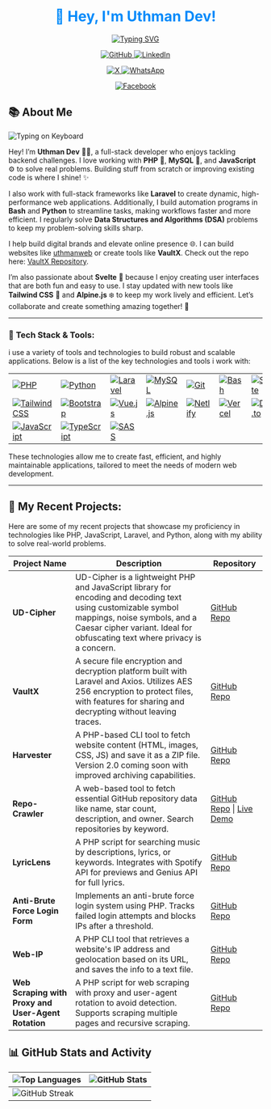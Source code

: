 <div align="center">
  <h1 style="color: #008afa;">👋 Hey, I'm Uthman Dev!</h1>

<a href="https://git.io/typing-svg"><img
src="https://readme-typing-svg.demolab.com?font=Kanit&size=30&pause=3000&color=008AFA&background=FAFAFA00&center=true&width=500&lines=I am a Full-stack+web+developer+;Laravel+enthusiast+;Php+python+bash+;Let's+Code+together+"
alt="Typing SVG" /></a>
  <p>
    <a href="https://github.com/codetesla51">
      <img src="https://img.shields.io/badge/GitHub-181717?style=for-the-badge&logo=github&logoColor=white" alt="GitHub">
    </a>
    <a href="https://github.com/codetesla51"> </a> 
    <a href="https://www.linkedin.com/in/oladele-usman-a61578298?utm_source=share&utm_campaign=share_via&utm_content=profile&utm_medium=android_app">
      <img src="https://img.shields.io/badge/LinkedIn-0077B5?style=for-the-badge&logo=linkedin&logoColor=white" alt="LinkedIn">
    </a>
    <a href="https://www.linkedin.com/in/oladele-usman-a61578298?utm_source=share&utm_campaign=share_via&utm_content=profile&utm_medium=android_app"></a>
  </p>
  
  <p>
    <a href="https://x.com/oladele56481?t=KIfYsIyRIobDWhMnYTYTfA&s=09">
      <img src="https://img.shields.io/badge/X-1DA1F2?style=for-the-badge&logo=twitter&logoColor=white" alt="X">
    </a>
    <a href="https://x.com/oladele56481?t=KIfYsIyRIobDWhMnYTYTfA&s=09"></a>
    <a href="https://wa.link/6jqex1">
      <img src="https://img.shields.io/badge/WhatsApp-25D366?style=for-the-badge&logo=whatsapp&logoColor=white" alt="WhatsApp">
    </a>
    <a href="https://wa.link/6jqex1">  </a>
  </p>
  
  <p>
    <a href="https://www.facebook.com/profile.php?id=100089196350154">
      <img src="https://img.shields.io/badge/Facebook-1877F2?style=for-the-badge&logo=facebook&logoColor=white" alt="Facebook">
    </a>
    <a href="https://www.facebook.com/profile.php?id=100089196350154">  </a>
  </p>
</div>

## 📚 **About Me**

![Typing on Keyboard](https://media4.giphy.com/media/26tn33aiTi1jkl6H6/giphy.gif?cid=6c09b9523h12jzbpazg3ac32ccr2qppjlfzn1w4qpaecfof0&ep=v1_internal_gif_by_id&rid=giphy.gif&ct=g)

Hey! I’m **Uthman Dev** 👨‍💻, a full-stack developer who enjoys tackling backend challenges. I love working with **PHP** 🐘, **MySQL** 🐬, and **JavaScript** ⚙️ to solve real problems. Building stuff from scratch or improving existing code is where I shine! ✨

I also work with full-stack frameworks like **Laravel** to create dynamic, high-performance web applications. Additionally, I build automation programs in **Bash** and **Python** to streamline tasks, making workflows faster and more efficient. I regularly solve **Data Structures and Algorithms (DSA)** problems to keep my problem-solving skills sharp.

I help build digital brands and elevate online presence 🌐. I can build websites like [uthmanweb](https://dev-uthman.vercel.app) or create tools like **VaultX**. Check out the repo here: [VaultX Repository](https://github.com/codetesla51/vaultx).

<p> I’m also passionate about <b>Svelte</b> 🌱 because I enjoy creating user
interfaces that are both fun and easy to use. I stay updated with new tools like
<b>Tailwind CSS</b> 🎨 and <b>Alpine.js</b> ❄️ to keep my work lively and efficient.
Let’s collaborate and create something amazing together! 🚀</p>

---
### 🔧 **Tech Stack & Tools:**

i use a variety of tools and technologies to build robust and scalable
applications. Below is a list of the key technologies and tools i work with:

|                           |                           |                           |                           |                           |                           |                           |
|---------------------------|---------------------------|---------------------------|---------------------------|---------------------------|---------------------------|---------------------------|
| [![PHP](https://skillicons.dev/icons?i=php)](https://skillicons.dev) | [![Python](https://skillicons.dev/icons?i=py)](https://skillicons.dev) | [![Laravel](https://skillicons.dev/icons?i=laravel)](https://skillicons.dev) | [![MySQL](https://skillicons.dev/icons?i=mysql)](https://skillicons.dev) | [![Git](https://skillicons.dev/icons?i=git)](https://skillicons.dev) | [![Bash](https://skillicons.dev/icons?i=bash)](https://skillicons.dev) | [![Svelte](https://skillicons.dev/icons?i=svelte)](https://skillicons.dev) |
| [![Tailwind CSS](https://skillicons.dev/icons?i=tailwind)](https://skillicons.dev) | [![Bootstrap](https://skillicons.dev/icons?i=bootstrap)](https://skillicons.dev) | [![Vue.js](https://skillicons.dev/icons?i=vue)](https://skillicons.dev) | [![Alpine.js](https://skillicons.dev/icons?i=alpinejs)](https://skillicons.dev) | [![Netlify](https://skillicons.dev/icons?i=netlify)](https://skillicons.dev) | [![Vercel](https://skillicons.dev/icons?i=vercel)](https://skillicons.dev) | [![Dev.to](https://skillicons.dev/icons?i=devto)](https://skillicons.dev) |
| [![JavaScript](https://skillicons.dev/icons?i=js)](https://skillicons.dev) | [![TypeScript](https://skillicons.dev/icons?i=ts)](https://skillicons.dev) | [![SASS](https://skillicons.dev/icons?i=sass)](https://skillicons.dev) |                           |                           |                           |                           |

<p>These technologies allow me to create fast, efficient, and highly
maintainable applications, tailored to meet the needs of modern web
development.</p>

----------------


## 💼 **My Recent Projects**:
Here are some of my recent projects that showcase my proficiency in technologies like PHP, JavaScript, Laravel, and Python, along with my ability to solve real-world problems.

| **Project Name**                                                                                      | **Description**                                                                                          | **Repository**                           |
|-------------------------------------------------------------------------------------------------------|----------------------------------------------------------------------------------------------------------|------------------------------------------|
| **UD-Cipher**                                                                                             | UD-Cipher is a lightweight PHP and JavaScript library for encoding and decoding text using customizable symbol mappings, noise symbols, and a Caesar cipher variant. Ideal for obfuscating text where privacy is a concern. | [GitHub Repo](https://github.com/codetesla51/ud-cipher) |
| **VaultX**                                                                                             | A secure file encryption and decryption platform built with Laravel and Axios. Utilizes AES 256 encryption to protect files, with features for sharing and decrypting without leaving traces. | [GitHub Repo](https://github.com/codetesla51/vaultx.git) |
| **Harvester**                                                                                          | A PHP-based CLI tool to fetch website content (HTML, images, CSS, JS) and save it as a ZIP file. Version 2.0 coming soon with improved archiving capabilities. | [GitHub Repo](https://github.com/codetesla51/harvester-.git) |
| **Repo-Crawler**                                                                                       | A web-based tool to fetch essential GitHub repository data like name, star count, description, and owner. Search repositories by keyword. | [GitHub Repo](https://github.com/codetesla51/repo_crawler) \| [Live Demo](https://repo-crawler.vercel.app/) |
| **LyricLens**                                                                                          | A PHP script for searching music by descriptions, lyrics, or keywords. Integrates with Spotify API for previews and Genius API for full lyrics. | [GitHub Repo](https://github.com/codetesla51/lyriclens.git) |
| **Anti-Brute Force Login Form**                                                                        | Implements an anti-brute force login system using PHP. Tracks failed login attempts and blocks IPs after a threshold. | [GitHub Repo](https://github.com/codetesla51/anti-brute-force-login.git) |
| **Web-IP**                                                                                             | A PHP CLI tool that retrieves a website's IP address and geolocation based on its URL, and saves the info to a text file. | [GitHub Repo](https://github.com/codetesla51/web-ip.git) |
| **Web Scraping with Proxy and User-Agent Rotation**                                                    | A PHP script for web scraping with proxy and user-agent rotation to avoid detection. Supports scraping multiple pages and recursive scraping. | [GitHub Repo](https://github.com/codetesla51/web_scrapper_script.git) |

## 📊 **GitHub Stats and Activity**

| ![Top Languages](https://github-readme-stats.vercel.app/api/top-langs/?username=codetesla51&hide_progress=true&theme=github_dark) | ![GitHub Stats](https://github-readme-stats.vercel.app/api?username=codetesla51&show_icons=true&theme=github_dark&count_private=true) |
|-------------------------------------------------------------------------------------------------------------------------------|-------------------------------------------------------------------------------------------------------------------------------|
| ![GitHub Streak](https://streak-stats.demolab.com?user=codetesla51&theme=github_dark&hide_border=true)                                                                                           |